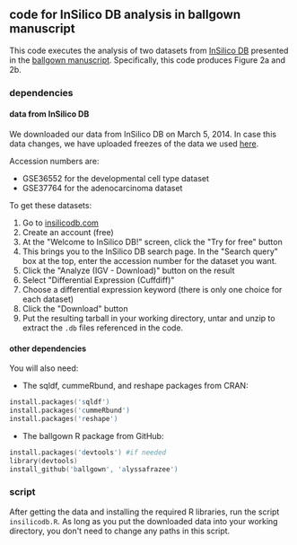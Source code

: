 ## code for InSilico DB analysis in ballgown manuscript

This code executes the analysis of two datasets from [InSilico DB](https://insilicodb.com/) presented in the [ballgown manuscript](http://biorxiv.org/content/early/2014/03/30/003665). Specifically, this code produces Figure 2a and 2b.

### dependencies

#### data from InSilico DB

We downloaded our data from InSilico DB on March 5, 2014. In case this data changes, we have uploaded freezes of the data we used [here](). 

Accession numbers are:
* GSE36552 for the developmental cell type dataset
* GSE37764 for the adenocarcinoma dataset

To get these datasets:  
  1. Go to [insilicodb.com](https://insilicodb.com/)
  2. Create an account (free)  
  3. At the "Welcome to InSilico DB!" screen, click the "Try for free" button  
  4. This brings you to the InSilico DB search page. In the "Search query" box at the top, enter the accession number for the dataset you want.  
  5. Click the "Analyze (IGV - Download)" button on the result  
  6. Select "Differential Expression (Cuffdiff)"  
  7. Choose a differential expression keyword (there is only one choice for each dataset)  
  8. Click the "Download" button  
  9. Put the resulting tarball in your working directory, untar and unzip to extract the `.db` files referenced in the code.  

#### other dependencies
You will also need:  
* The sqldf, cummeRbund, and reshape packages from CRAN:
```S
install.packages('sqldf')
install.packages('cummeRbund')
install.packages('reshape')
```
* The ballgown R package from GitHub:
```S
install.packages('devtools') #if needed
library(devtools)
install_github('ballgown', 'alyssafrazee')
```

### script
After getting the data and installing the required R libraries, run the script `insilicodb.R`. As long as you put the downloaded data into your working directory, you don't need to change any paths in this script.

